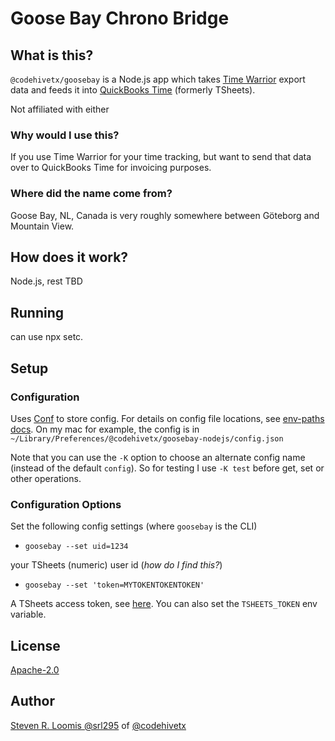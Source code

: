 # Goose Bay Chrono Bridge

## What is this?

`@codehivetx/goosebay` is a Node.js app which takes [Time Warrior](https://timewarrior.net) export data and feeds it
into [QuickBooks Time](https://quickbooks.intuit.com/time-tracking/timesheets/) (formerly TSheets).

Not affiliated with either

### Why would I use this?

If you use Time Warrior for your time tracking, but want to send that data
over to QuickBooks Time for invoicing purposes.

### Where did the name come from?

Goose Bay, NL, Canada is very roughly somewhere between Göteborg and Mountain View.

## How does it work?

Node.js, rest TBD
## Running

can use npx setc.

## Setup

### Configuration

Uses [Conf](https://npmjs.com/package/conf) to store config. For details on config
file locations, see [env-paths docs](https://github.com/sindresorhus/env-paths#pathsconfig).
On my mac for example, the config is in `~/Library/Preferences/@codehivetx/goosebay-nodejs/config.json`

Note that you can use the `-K` option to choose an alternate config name (instead of the default `config`).
So for testing I use `-K test` before get, set or other operations.

### Configuration Options

Set the following config settings (where `goosebay` is the CLI)

- `goosebay --set uid=1234`

your TSheets (numeric) user id (_how do I find this?_)

- `goosebay --set 'token=MYTOKENTOKENTOKEN'`

A TSheets access token, see [here](https://tsheetsteam.github.io/api_docs/#getting-help).
You can also set the `TSHEETS_TOKEN` env variable.

## License

[Apache-2.0](./LICENSE)

## Author

[Steven R. Loomis @srl295](https://github.com/srl295) of [@codehivetx](https://github.com/codehivetx)
